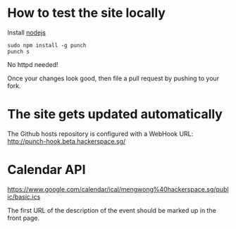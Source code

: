 # How to test the site locally

Install [nodejs](http://nodejs.org/)

	sudo npm install -g punch
	punch s

No httpd needed!

Once your changes look good, then file a pull request by pushing to your fork.

# The site gets updated automatically

The Github hosts repository is configured with a WebHook URL: http://punch-hook.beta.hackerspace.sg/

# Calendar API

<https://www.google.com/calendar/ical/mengwong%40hackerspace.sg/public/basic.ics>

The first URL of the description of the event should be marked up in the front page.
